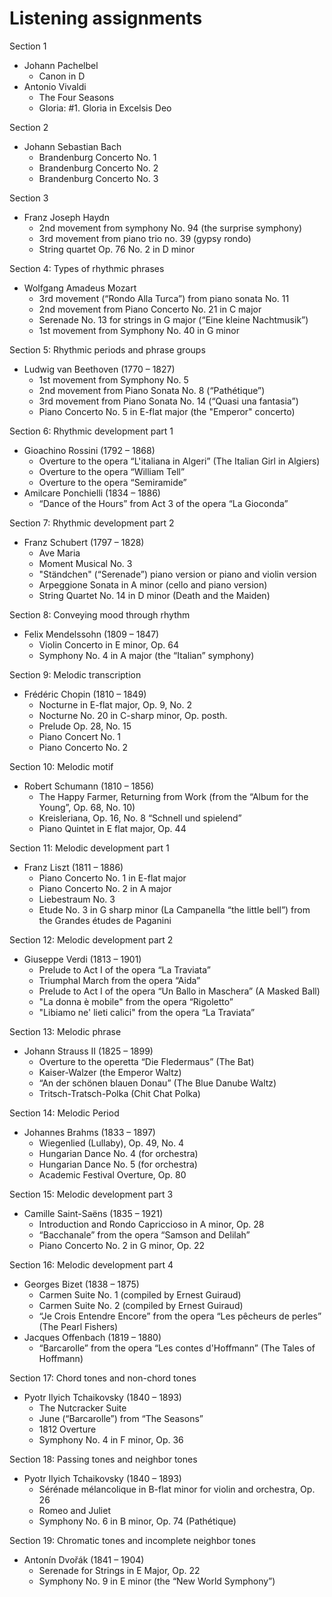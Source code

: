 # Listening assignments

Section 1

- Johann Pachelbel
  - Canon in D
- Antonio Vivaldi
  - The Four Seasons
  - Gloria: #1. Gloria in Excelsis Deo

Section 2

- Johann Sebastian Bach
  - Brandenburg Concerto No. 1
  - Brandenburg Concerto No. 2
  - Brandenburg Concerto No. 3

Section 3

- Franz Joseph Haydn
  - 2nd movement from symphony No. 94 (the surprise symphony)
  - 3rd movement from piano trio no. 39 (gypsy rondo)
  - String quartet Op. 76 No. 2 in D minor

Section 4: Types of rhythmic phrases

- Wolfgang Amadeus Mozart
  - 3rd movement (“Rondo Alla Turca”) from piano sonata No. 11
  - 2nd movement from Piano Concerto No. 21 in C major
  - Serenade No. 13 for strings in G major (“Eine kleine Nachtmusik”)
  - 1st movement from Symphony No. 40 in G minor

Section 5: Rhythmic periods and phrase groups

- Ludwig van Beethoven (1770 – 1827)
  - 1st movement from Symphony No. 5 
  - 2nd movement from Piano Sonata No. 8 (“Pathétique”)
  - 3rd movement from Piano Sonata No. 14 (“Quasi una fantasia”)
  - Piano Concerto No. 5 in E-flat major (the "Emperor" concerto)

Section 6: Rhythmic development part 1

- Gioachino Rossini (1792 – 1868)
  - Overture to the opera “L'italiana in Algeri” (The Italian Girl in Algiers)
  - Overture to the opera “William Tell” 
  - Overture to the opera “Semiramide”
- Amilcare Ponchielli (1834 – 1886)
  - “Dance of the Hours” from Act 3 of the opera “La Gioconda”

Section 7: Rhythmic development part 2

- Franz Schubert (1797 – 1828)
  - Ave Maria 
  - Moment Musical No. 3
  - "Ständchen" (“Serenade”) piano version or piano and violin version 
  - Arpeggione Sonata in A minor (cello and piano version)
  - String Quartet No. 14 in D minor (Death and the Maiden)

Section 8: Conveying mood through rhythm

- Felix Mendelssohn (1809 – 1847)
  - Violin Concerto in E minor, Op. 64
  - Symphony No. 4 in A major (the “Italian” symphony)

Section 9: Melodic transcription

- Frédéric Chopin (1810 – 1849)
  - Nocturne in E-flat major, Op. 9, No. 2
  - Nocturne No. 20 in C-sharp minor, Op. posth. 
  - Prelude Op. 28, No. 15 
  - Piano Concert No. 1 
  - Piano Concerto No. 2

Section 10: Melodic motif

- Robert Schumann (1810 – 1856)
  - The Happy Farmer, Returning from Work (from the “Album for the Young”, Op. 68, No. 10)
  - Kreisleriana, Op. 16, No. 8 “Schnell und spielend”
  - Piano Quintet in E flat major, Op. 44

Section 11: Melodic development part 1

- Franz Liszt (1811 – 1886)
  - Piano Concerto No. 1 in E-flat major 
  - Piano Concerto No. 2 in A major 
  - Liebestraum No. 3 
  - Etude No. 3 in G sharp minor (La Campanella “the little bell”) from the Grandes études de Paganini

Section 12: Melodic development part 2

- Giuseppe Verdi (1813 – 1901)
  - Prelude to Act I of the opera “La Traviata” 
  - Triumphal March from the opera “Aida” 
  - Prelude to Act I of the opera “Un Ballo in Maschera” (A Masked Ball)
  - "La donna è mobile" from the opera “Rigoletto”
  - "Libiamo ne' lieti calici" from the opera “La Traviata”

Section 13: Melodic phrase

- Johann Strauss II (1825 – 1899)
  - Overture to the operetta “Die Fledermaus” (The Bat)
  - Kaiser-Walzer (the Emperor Waltz)
  - “An der schönen blauen Donau” (The Blue Danube Waltz)
  - Tritsch-Tratsch-Polka (Chit Chat Polka)

Section 14: Melodic Period

- Johannes Brahms (1833 – 1897)
  - Wiegenlied (Lullaby), Op. 49, No. 4 
  - Hungarian Dance No. 4 (for orchestra)
  - Hungarian Dance No. 5 (for orchestra)
  - Academic Festival Overture, Op. 80

Section 15: Melodic development part 3

- Camille Saint-Saëns (1835 – 1921)
  - Introduction and Rondo Capriccioso in A minor, Op. 28 
  - “Bacchanale” from the opera “Samson and Delilah” 
  - Piano Concerto No. 2 in G minor, Op. 22

Section 16: Melodic development part 4

- Georges Bizet (1838 – 1875)
  - Carmen Suite No. 1 (compiled by Ernest Guiraud)
  - Carmen Suite No. 2 (compiled by Ernest Guiraud)
  - “Je Crois Entendre Encore” from the opera “Les pêcheurs de perles” (The Pearl Fishers)
- Jacques Offenbach (1819 – 1880)
  - “Barcarolle” from the opera “Les contes d'Hoffmann” (The Tales of Hoffmann)

Section 17: Chord tones and non-chord tones

- Pyotr Ilyich Tchaikovsky (1840 – 1893)
  - The Nutcracker Suite 
  - June (“Barcarolle”) from “The Seasons” 
  - 1812 Overture 
  - Symphony No. 4 in F minor, Op. 36

Section 18: Passing tones and neighbor tones

- Pyotr Ilyich Tchaikovsky (1840 – 1893)
  - Sérénade mélancolique in B-flat minor for violin and orchestra, Op. 26 
  - Romeo and Juliet 
  - Symphony No. 6 in B minor, Op. 74 (Pathétique)

Section 19: Chromatic tones and incomplete neighbor tones

- Antonín Dvořák (1841 – 1904)
  - Serenade for Strings in E Major, Op. 22 
  - Symphony No. 9 in E minor (the “New World Symphony”)
